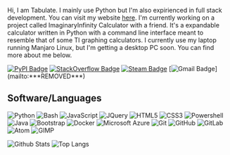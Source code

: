Hi, I am Tabulate. I mainly use Python but I'm also expirienced in full stack development. You can visit my website [here](https://tabulatejarl8.github.io). I'm currently working on a project called ImaginaryInfinity Calculator with a friend. It's a expandable calculator written in Python with a command line interface meant to resemble that of some TI graphing calculators. I currently use my laptop running Manjaro Linux, but I'm getting a desktop PC soon. You can find more about me below.

[![PyPI Badge](https://img.shields.io/badge/-PyPI-3775A9?style=flat-square&logo=pypi&logoColor=white&link=https://pypi.org/user/Tabulate/)](https://pypi.org/user/Tabulate/)
[![StackOverflow Badge](https://img.shields.io/badge/-StackOverflow-FE7A16?style=flat-square&logo=stackoverflow&logoColor=white&link=https://stackoverflow.com/users/11591238/tabulate)](https://stackoverflow.com/users/11591238/tabulate)
[![Steam Badge](https://img.shields.io/badge/-Steam-1E1E1E?style=flat-square&logo=steam&logoColor=white&link=https://steamcommunity.com/profiles/76561198872425795)](https://steamcommunity.com/profiles/76561198872425795)
[![Gmail Badge](https://img.shields.io/badge/-***REMOVED***-c14438?style=flat-square&logo=Gmail&logoColor=white&link=mailto:***REMOVED***)](mailto:***REMOVED***)

## Software/Languages

![Python](https://img.shields.io/badge/-Python-black?style=flat-square&logo=Python)
![Bash](https://img.shields.io/badge/-Bash-black?style=flat-square&logo=gnu%20bash)
![JavaScript](https://img.shields.io/badge/-JavaScript-black?style=flat-square&logo=javascript)
![JQuery](https://img.shields.io/badge/-JQuery-0769AD?style=flat-square&logo=jquery)
![HTML5](https://img.shields.io/badge/-HTML5-E34F26?style=flat-square&logo=html5&logoColor=white)
![CSS3](https://img.shields.io/badge/-CSS3-1572B6?style=flat-square&logo=css3)
![Powershell](https://img.shields.io/badge/-Powershell-black?style=flat-square&logo=powershell)
![Java](https://img.shields.io/badge/-Java-b07219?style=flat-square&logo=java)
![Bootstrap](https://img.shields.io/badge/-Bootstrap-563D7C?style=flat-square&logo=bootstrap)
![Docker](https://img.shields.io/badge/-Docker-black?style=flat-square&logo=docker)
![Microsoft Azure](https://img.shields.io/badge/Microsoft%20Azure-232F7E?style=flat-square&logo=microsoft-azure)
![Git](https://img.shields.io/badge/-Git-black?style=flat-square&logo=git)
![GitHub](https://img.shields.io/badge/-GitHub-181717?style=flat-square&logo=github)
![GitLab](https://img.shields.io/badge/-GitLab-FCA121?style=flat-square&logo=gitlab)
![Atom](https://img.shields.io/badge/-Atom-41b46b?style=flat-square&logo=atom)
![GIMP](https://img.shields.io/badge/-GIMP-5C5543?style=flat-square&logo=gimp)

![Github Stats](https://github-readme-stats.vercel.app/api?username=TabulateJarl8&count_private=true&show_icons=true&include_all_commits=true)
![Top Langs](https://github-readme-stats.vercel.app/api/top-langs/?username=TabulateJarl8&hide=TeX&layout=compact)
